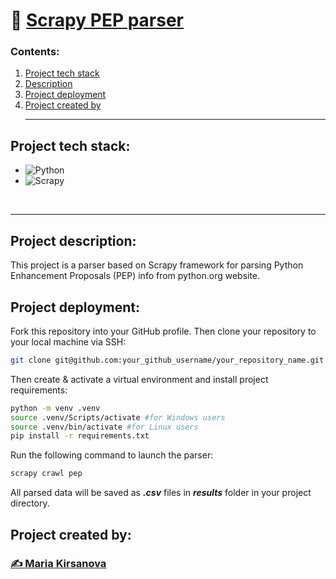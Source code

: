 # 📝 [Scrapy PEP parser](https://github.com/kopf8/scrapy_parser_pep)

### Contents:

1. [Project tech stack](#project-tech-stack)
2. [Description](#project-description)
3. [Project deployment](#project-deployment)
4. [Project created by](#project-created-by)
<br><hr>

## Project tech stack:
- ![Python](https://img.shields.io/badge/Python-3776AB?style=for-the-badge&logo=python&logoColor=white)
- ![Scrapy](https://img.shields.io/badge/scrapy-%2360a839.svg?style=for-the-badge&logo=scrapy&logoColor=d1d2d3)

<br><hr>
## Project description:
This project is a parser based on Scrapy framework for parsing Python Enhancement Proposals (PEP) info from python.org website.

## Project deployment:
Fork this repository into your GitHub profile.
Then clone your repository to your local machine via SSH:
```bash
git clone git@github.com:your_github_username/your_repository_name.git
```

Then create & activate a virtual environment and install project requirements:
```bash
python -m venv .venv
source .venv/Scripts/activate #for Windows users
source .venv/bin/activate #for Linux users
pip install -r requirements.txt
```

Run the following command to launch the parser:
```bash
scrapy crawl pep
```
All parsed data will be saved as _**.csv**_ files in _**results**_ folder in your project directory.

## Project created by:
### [✍️ Maria Kirsanova](https://github.com/kopf8)